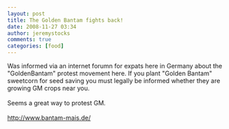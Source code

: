 ```yaml
---
layout: post
title: The Golden Bantam fights back!
date: 2008-11-27 03:34
author: jeremystocks
comments: true
categories: [food]
---
```

Was informed via an internet forumn for expats here in Germany about the "GoldenBantam" protest movement here. If you plant "Golden Bantam" sweetcorn for seed saving you must legally be informed whether they are growing GM crops near you.<br /><br />Seems a great way to protest GM.<br /><br />http://www.bantam-mais.de/
